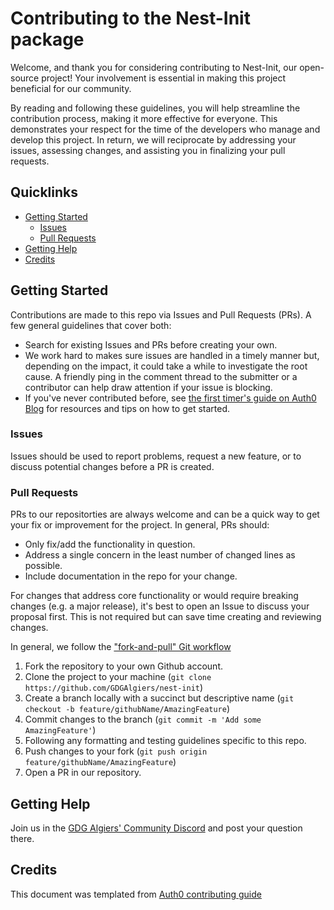 # Contributing to the Nest-Init package

Welcome, and thank you for considering contributing to Nest-Init, our open-source project! Your involvement is essential in making this project beneficial for our community.

By reading and following these guidelines, you will help streamline the contribution process, making it more effective for everyone. This demonstrates your respect for the time of the developers who manage and develop this project. In return, we will reciprocate by addressing your issues, assessing changes, and assisting you in finalizing your pull requests.

## Quicklinks

- [Getting Started](#getting-started)
  - [Issues](#issues)
  - [Pull Requests](#pull-requests)
- [Getting Help](#getting-help)
- [Credits](#credits)

## Getting Started

Contributions are made to this repo via Issues and Pull Requests (PRs). A few general guidelines that cover both:

- Search for existing Issues and PRs before creating your own.
- We work hard to makes sure issues are handled in a timely manner but, depending on the impact, it could take a while to investigate the root cause. A friendly ping in the comment thread to the submitter or a contributor can help draw attention if your issue is blocking.
- If you've never contributed before, see [the first timer's guide on Auth0 Blog](https://auth0.com/blog/a-first-timers-guide-to-an-open-source-project/) for resources and tips on how to get started.

### Issues

Issues should be used to report problems, request a new feature, or to discuss potential changes before a PR is created.

### Pull Requests

PRs to our repositorties are always welcome and can be a quick way to get your fix or improvement for the project. In general, PRs should:

- Only fix/add the functionality in question.
- Address a single concern in the least number of changed lines as possible.
- Include documentation in the repo for your change.

For changes that address core functionality or would require breaking changes (e.g. a major release), it's best to open an Issue to discuss your proposal first. This is not required but can save time creating and reviewing changes.

In general, we follow the ["fork-and-pull" Git workflow](https://github.com/susam/gitpr)

1. Fork the repository to your own Github account.
2. Clone the project to your machine (`git clone https://github.com/GDGAlgiers/nest-init`)
3. Create a branch locally with a succinct but descriptive name (`git checkout -b feature/githubName/AmazingFeature`)
4. Commit changes to the branch (`git commit -m 'Add some AmazingFeature'`)
5. Following any formatting and testing guidelines specific to this repo.
6. Push changes to your fork (`git push origin feature/githubName/AmazingFeature`)
7. Open a PR in our repository.

## Getting Help

Join us in the [GDG Algiers' Community Discord](https://discord.com/invite/7EvsP7eemQ) and post your question there.

## Credits

This document was templated from [Auth0 contributing guide](https://github.com/auth0/open-source-template/blob/master/GENERAL-CONTRIBUTING.md)
